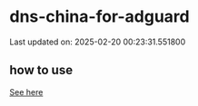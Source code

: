 # dns-china-for-adguard

Last updated on: 2025-02-20 00:23:31.551800

## how to use

[See here](https://github.com/AdguardTeam/AdGuardHome/wiki/Configuration#upstreams-from-file)